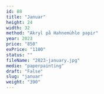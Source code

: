 ```yaml
---
id: 88
title: "Januar"
height: 24
width: 32
method: "Akryl på Hahnemühle papir"
year: 2023
price: "850"
exPrice: "1100"
status: ""
fileName: "2023-january.jpg"
medie: "paperpainting"
draft: "False"
slug: "januar"
weight: "390"
---
```

